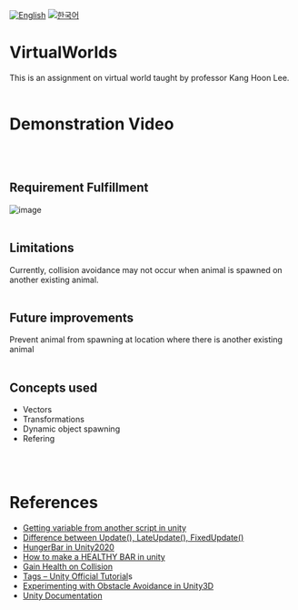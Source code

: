 [![English](https://img.shields.io/badge/lang-English-blue.svg)](https://github.com/juho-creator/VirtualWorlds2/blob/main/README.md)
[![한국어](https://img.shields.io/badge/lang-한국어-red.svg)](https://github.com/juho-creator/VirtualWorlds2/blob/main/README.KR.md)


# VirtualWorlds
This is an assignment on virtual world taught by professor Kang Hoon Lee.
</br></br>



# Demonstration Video

</br></br>



## Requirement Fulfillment
![image](https://github.com/juho-creator/VirtualWorlds/assets/72856990/c738694b-9505-43f3-ad22-033e68729204)
</br></br>


## Limitations
Currently, collision avoidance may not occur when animal is spawned on another existing animal.
</br></br>


## Future improvements
Prevent animal from spawning at location where there is another existing animal
</br></br>





## Concepts used
- Vectors
- Transformations
- Dynamic object spawning
- Refering

</br></br>


# References
- [Getting variable from another script in unity](https://www.youtube.com/watch?v=2pCkInvkwZ0)
- [Difference between Update(), LateUpdate(), FixedUpdate()](https://discussions.unity.com/t/what-is-the-difference-between-update-lateupdate-fixedupdate-and-when-i-should-use-them/26258)
- [HungerBar in Unity2020](https://www.youtube.com/watch?v=34cxdprbpaU)
- [How to make a HEALTHY BAR in unity](https://www.youtube.com/watch?v=BLfNP4Sc_iA)
- [Gain Health on Collision](https://www.youtube.com/watch?v=HOJHDhUWKk8)
- [Tags – Unity Official Tutorial](https://www.youtube.com/watch?v=EA54-vfLkUI)s
- [Experimenting with Obstacle Avoidance in Unity3D](https://www.youtube.com/watch?v=SVazwHyfB7g)
- [Unity Documentation](https://docs.unity3d.com/ScriptReference/Component.GetComponentInChildren.html)
